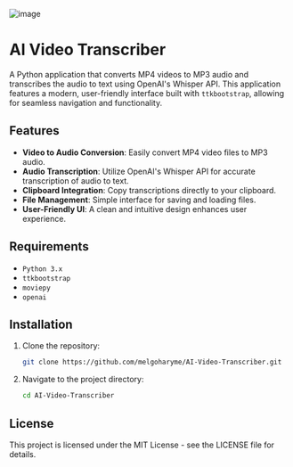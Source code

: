 ![image](https://github.com/user-attachments/assets/dd8699b0-bbbd-4e5a-89f2-246b9dd17825)

# AI Video Transcriber

A Python application that converts MP4 videos to MP3 audio and transcribes the audio to text using OpenAI's Whisper API. This application features a modern, user-friendly interface built with `ttkbootstrap`, allowing for seamless navigation and functionality.

## Features
- **Video to Audio Conversion**: Easily convert MP4 video files to MP3 audio.
- **Audio Transcription**: Utilize OpenAI's Whisper API for accurate transcription of audio to text.
- **Clipboard Integration**: Copy transcriptions directly to your clipboard.
- **File Management**: Simple interface for saving and loading files.
- **User-Friendly UI**: A clean and intuitive design enhances user experience.

## Requirements
- `Python 3.x`
- `ttkbootstrap`
- `moviepy`
- `openai`

## Installation
1. Clone the repository:
   ```bash
   git clone https://github.com/melgoharyme/AI-Video-Transcriber.git

2. Navigate to the project directory:
   ```bash
   cd AI-Video-Transcriber

## License
This project is licensed under the MIT License - see the LICENSE file for details.

